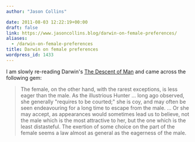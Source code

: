 ```yaml
---
author: "Jason Collins"

date: 2011-08-03 12:22:19+00:00
draft: false
link: https://www.jasoncollins.blog/darwin-on-female-preferences/
aliases:
  - /darwin-on-female-preferences
title: Darwin on female preferences
wordpress_id: 1433
---
```


I am slowly re-reading Darwin's [The Descent of Man](http://www.gutenberg.org/ebooks/2300) and came across the following gem:


<blockquote>The female, on the other hand, with the rarest exceptions, is less eager than the male. As the illustrious Hunter ... long ago observed, she generally "requires to be courted;" she is coy, and may often be seen endeavouring for a long time to escape from the male. ... Or she may accept, as appearances would sometimes lead us to believe, not the male which is the most attractive to her, but the one which is the least distasteful. The exertion of some choice on the part of the female seems a law almost as general as the eagerness of the male.</blockquote>
